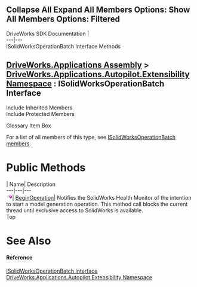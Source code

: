 Collapse All Expand All Members Options: Show All  Members Options: Filtered   
---  
DriveWorks SDK Documentation  |   
---|---  
ISolidWorksOperationBatch Interface Methods   
  
[DriveWorks.Applications Assembly](topic13.md) > [DriveWorks.Applications.Autopilot.Extensibility Namespace](topic1633.md) : ISolidWorksOperationBatch Interface  
---  
  
Include Inherited Members    
Include Protected Members    


Glossary Item Box

For a list of all members of this type, see [ISolidWorksOperationBatch members](topic1756.md).

# Public Methods

| Name| Description  
---|---|---  
![ Method](dotnetimages/Method.gif)| [BeginOperation](topic1760.md)| Notifies the SolidWorks Health Monitor of the intention to start a model generation operation. This method call blocks the current thread until exclusive access to SolidWorks is available.   
Top

# See Also

#### Reference

[ISolidWorksOperationBatch Interface](topic1755.md)   
[DriveWorks.Applications.Autopilot.Extensibility Namespace](topic1633.md)


